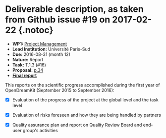 # Deliverable description, as taken from Github issue #19 on 2017-02-22 {.notoc}

- **WP1:** [Project Management](https://github.com/OpenDreamKit/OpenDreamKit/tree/master/WP1)
- **Lead Institution:** Université Paris-Sud
- **Due:** 2016-08-31 (month 12)
- **Nature:** Report
- **Task:** T.1.3 (#16)
- **Proposal:** [p.34](https://github.com/OpenDreamKit/OpenDreamKit/raw/master/Proposal/proposal-www.pdf)
- **[Final report](https://github.com/OpenDreamKit/OpenDreamKit/raw/master/WP1/D1.3/report-final.pdf)**

This reports on the scientific progress accomplished during the first year of OpenDreamKit (September 2015 to September 2016):
- [x] Evaluation of the progress of the project at the global level and the task level
- [x] Evaluation of risks foreseen and how they are being handled by partners
- [x] Quality assurance plan and report on Quality Review Board and end-user group's activities

